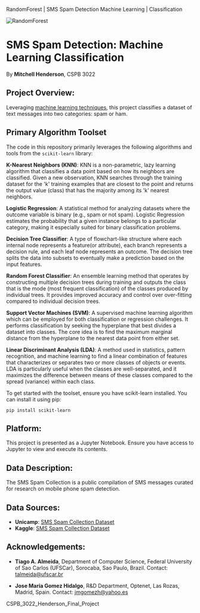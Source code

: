 RandomForest | SMS Spam Detection Machine Learning | Classification

![RandomForest](https://github.com/mitch-henderson/RandomForest_SMS_Spam_Detection_/blob/main/2023_08_mitch___h_RandomForest__SMS_Spam_Detection_Machine_Learning.png)

# SMS Spam Detection: Machine Learning Classification
By **Mitchell Henderson**, CSPB 3022 

## Project Overview:
Leveraging [machine learning techniques](https://machinelearningmastery.com/types-of-classification-in-machine-learning/), this project classifies a dataset of text messages into two categories: spam or ham.

## Primary Algorithm Toolset

The code in this repository primarily leverages the following algorithms and tools from the `scikit-learn` library:

**K-Nearest Neighbors (KNN)**:
KNN is a non-parametric, lazy learning algorithm that classifies a data point based on how its neighbors are classified. Given a new observation, KNN searches through the training dataset for the 'k' training examples that are closest to the point and returns the output value (class) that has the majority among its 'k' nearest neighbors.
  
**Logistic Regression**:
A statistical method for analyzing datasets where the outcome variable is binary (e.g., spam or not spam). Logistic Regression estimates the probability that a given instance belongs to a particular category, making it especially suited for binary classification problems.

**Decision Tree Classifier**:
A type of flowchart-like structure where each internal node represents a feature(or attribute), each branch represents a decision rule, and each leaf node represents an outcome. The decision tree splits the data into subsets to eventually make a prediction based on the input features.

**Random Forest Classifier**:
An ensemble learning method that operates by constructing multiple decision trees during training and outputs the class that is the mode (most frequent classification) of the classes produced by individual trees. It provides improved accuracy and control over over-fitting compared to individual decision trees.

**Support Vector Machines (SVM)**:
A supervised machine learning algorithm which can be employed for both classification or regression challenges. It performs classification by seeking the hyperplane that best divides a dataset into classes. The core idea is to find the maximum marginal distance from the hyperplane to the nearest data point from either set.

**Linear Discriminant Analysis (LDA)**:
A method used in statistics, pattern recognition, and machine learning to find a linear combination of features that characterizes or separates two or more classes of objects or events. LDA is particularly useful when the classes are well-separated, and it maximizes the difference between means of these classes compared to the spread (variance) within each class.

To get started with the toolset, ensure you have scikit-learn installed. You can install it using pip:
```
pip install scikit-learn
```


## Platform:
This project is presented as a Jupyter Notebook. Ensure you have access to Jupyter to view and execute its contents.

## Data Description:
The SMS Spam Collection is a public compilation of SMS messages curated for research on mobile phone spam detection.

## Data Sources:
- **Unicamp**: [SMS Spam Collection Dataset](https://www.dt.fee.unicamp.br/~tiago/smsspamcollection/)
- **Kaggle**: [SMS Spam Collection Dataset](https://www.kaggle.com/uciml/sms-spam-collection-dataset)

## Acknowledgements:
- **Tiago A. Almeida**, Department of Computer Science, Federal University of Sao Carlos (UFSCar), Sorocaba, Sao Paulo, Brazil. Contact: [talmeida@ufscar.br](mailto:talmeida@ufscar.br)
  
- **Jose Maria Gomez Hidalgo**, R&D Department, Optenet, Las Rozas, Madrid, Spain. Contact: [jmgomezh@yahoo.es](mailto:jmgomezh@yahoo.es)


CSPB_3022_Henderson_Final_Project
